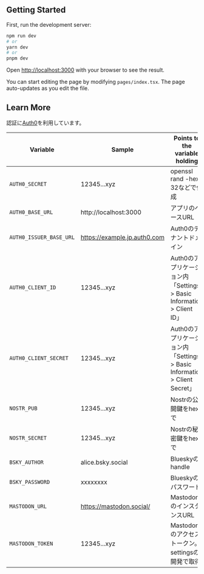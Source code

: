 ## Getting Started

First, run the development server:

```bash
npm run dev
# or
yarn dev
# or
pnpm dev
```

Open [http://localhost:3000](http://localhost:3000) with your browser to see the result.

You can start editing the page by modifying `pages/index.tsx`. The page auto-updates as you edit the file.


## Learn More

認証に[Auth0](https://auth0.com/)を利用しています。

| Variable | Sample | Points to the variable holding |
|---|---|---|
| `AUTH0_SECRET` | 12345...xyz | openssl rand -hex 32などで作成
| `AUTH0_BASE_URL` | http://localhost:3000 | アプリのベースURL
| `AUTH0_ISSUER_BASE_URL` | https://example.jp.auth0.com | Auth0のテナントドメイン
| `AUTH0_CLIENT_ID` | 12345...xyz | Auth0のアプリケーション内「Settings > Basic Information > Client ID」
| `AUTH0_CLIENT_SECRET` | 12345...xyz | Auth0のアプリケーション内「Settings > Basic Information > Client Secret」
| `NOSTR_PUB` | 12345...xyz | Nostrの公開鍵をhexで
| `NOSTR_SECRET` | 12345...xyz | Nostrの秘密鍵をhexで
| `BSKY_AUTHOR` | alice.bsky.social | Blueskyのhandle
| `BSKY_PASSWORD` | xxxxxxxx | Blueskyのパスワード
| `MASTODON_URL` | https://mastodon.social/ | MastodonのインスタンスURL
| `MASTODON_TOKEN` | 12345...xyz | Mastodonのアクセストークン。settingsの開発で取得

